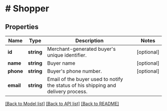 # # Shopper

## Properties

Name | Type | Description | Notes
------------ | ------------- | ------------- | -------------
**id** | **string** | Merchant-generated buyer&#39;s unique identifier. | [optional]
**name** | **string** | Buyer name | [optional]
**phone** | **string** | Buyer&#39;s phone number. | [optional]
**email** | **string** | Email of the buyer used to notify the status of his shipping and delivery process. |

[[Back to Model list]](../../README.md#models) [[Back to API list]](../../README.md#endpoints) [[Back to README]](../../README.md)

